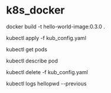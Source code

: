 # k8s_docker

docker build -t hello-world-image:0.3.0 .

kubectl apply -f kub_config.yaml

kubectl get pods

kubectl describe pod <pod-name>

kubectl delete -f kub_config.yaml

kubectl logs hellopwd --previous
